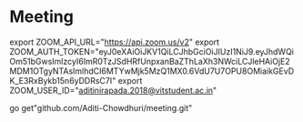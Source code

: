 # Meeting
export ZOOM_API_URL="https://api.zoom.us/v2"
export ZOOM_AUTH_TOKEN="eyJ0eXAiOiJKV1QiLCJhbGciOiJIUzI1NiJ9.eyJhdWQiOm51bGwsImlzcyI6ImR0TzJSdHRfUnpxanBaZThLaXh3NWciLCJleHAiOjE2MDM1OTgyNTAsImlhdCI6MTYwMjk5MzQ1MX0.6VdU7U7OPU8OMiaikGEvDK_E3RxBykb15n6yDDRsC7I" 
export ZOOM_USER_ID="aditinirapada.2018@vitstudent.ac.in"

go get"github.com/Aditi-Chowdhuri/meeting.git"
